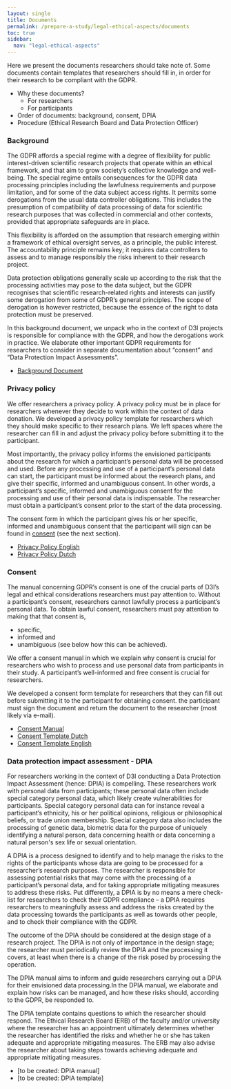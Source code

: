 ```yaml
---
layout: single
title: Documents
permalink: /prepare-a-study/legal-ethical-aspects/documents
toc: true
sidebar:
  nav: "legal-ethical-aspects"
---
```


Here we present the documents researchers should take note of. Some documents contain templates that researchers should fill in, in order for their research to be compliant with the GDPR.

* Why these documents?
    * For researchers
    * For participants
* Order of documents: background, consent, DPIA
* Procedure (Ethical Research Board and Data Protection Officer)


### Background
 
The GDPR affords a special regime with a degree of flexibility for public interest-driven scientific research projects that operate within an ethical framework, and that aim to grow society’s collective knowledge and well-being. The special regime entails consequences for the GDPR data processing principles including the lawfulness requirements and purpose limitation, and for some of the data subject access rights. It permits some derogations from the usual data controller obligations. This includes the presumption of compatibility of data processing of data for scientific research purposes that was collected in commercial and other contexts, provided that appropriate safeguards are in place. 

This flexibility is afforded on the assumption that research emerging within a framework of ethical oversight serves, as a principle, the public interest. The accountability principle remains key; it requires data controllers to assess and to manage responsibly the risks inherent to their research project. 

Data protection obligations generally scale up according to the risk that the processing activities may pose to the data subject, but the GDPR recognises that scientific research-related rights and interests can justify some derogation from some of GDPR’s general principles. The scope of derogation is however restricted, because the essence of the right to data protection must be preserved.

In this background document, we unpack who in the context of D3I projects is responsible for compliance with the GDPR, and how the derogations work in practice. We elaborate other important GDPR requirements for researchers to consider in separate documentation about “consent” and “Data Protection Impact Assessments”.

* [Background Document](/assets/documents/legal_ethical/Background_document_-_scientific_research_and_data_protection_-_Background_document.pdf)

### Privacy policy

We offer researchers a privacy policy. A privacy policy must be in place for researchers whenever they decide to work within the context of data donation. We developed a privacy policy template for researchers which they should make specific to their research plans. We left spaces where the researcher can fill in and adjust the privacy policy before submitting it to the participant. 

Most importantly, the privacy policy informs the envisioned participants about the research for which a participant’s personal data will be processed and used. Before any processing and use of a participant’s personal data can start, the participant must be informed about the research plans, and give their specific, informed and unambiguous consent.  In other words, a participant’s specific, informed and unambiguous consent for the processing and use of their personal data is indispensable. The researcher must obtain a participant’s consent prior to the start of the data processing. 

The consent form in which the participant gives his or her specific, informed and unambiguous consent that the participant will sign can be found in [consent](/for-researchers/legal-ethical-aspects/documents#consent) (see the next section).

* [Privacy Policy English](/assets/documents/legal_ethical/Privacy_policy_EN.pdf)
* [Privacy Policy Dutch](/assets/documents/legal_ethical/Privacy_policy_NL.pdf)

### Consent
 
The manual concerning GDPR’s consent is one of the crucial parts of D3I’s legal and ethical considerations researchers must pay attention to. Without a participant’s consent, researchers cannot lawfully process a participant’s personal data. To obtain lawful consent, researchers must pay attention to making that that consent is,

* specific, 
* informed and 
* unambiguous (see below how this can be achieved). 

We offer a consent manual in which we explain why consent is crucial for researchers who wish to process and use personal data from participants in their study. A participant’s well-informed and free consent is crucial for researchers.

We developed a consent form template for researchers that they can fill out before submitting it to the participant for obtaining consent. the participant must sign the document and return the document to the researcher (most likely via e-mail).

* [Consent Manual](/assets/documents/legal_ethical/Consent_manual.pdf)
* [Consent Template Dutch](/assets/documents/legal_ethical/Consent_template_Dutch.pdf)
* [Consent Template English](/assets/documents/legal_ethical/Consent_template_ENG.pdf)

### Data protection impact assessment - DPIA

For researchers working in the context of D3I conducting a Data Protection Impact Assessment (hence: DPIA) is compelling. These researchers work with personal data from participants; these personal data often include special category personal data, which likely create vulnerabilities for participants. Special category personal data can for instance reveal a participant’s ethnicity, his or her political opinions, religious or philosophical beliefs, or trade union membership. Special category data also includes the processing of genetic data, biometric data for the purpose of uniquely identifying a natural person, data concerning health or data concerning a natural person's sex life or sexual orientation. 

A DPIA is a process designed to identify and to help manage the risks to the rights of the participants whose data are going to be processed for a researcher’s research purposes. The researcher is responsible for assessing potential risks that may come with the processing of a participant’s personal data, and for taking appropriate mitigating measures to address these risks. Put differently, a DPIA is by no means a mere check-list for researchers to check their GDPR compliance – a DPIA requires researchers to meaningfully assess and address the risks created by the data processing towards the participants as well as towards other people, and to check their compliance with the GDPR. 
 
The outcome of the DPIA should be considered at the design stage of a research project. The DPIA is not only of importance in the design stage; the researcher must periodically review the DPIA and the processing it covers, at least when there is a change of the risk posed by processing the operation. 

The DPIA manual aims to inform and guide researchers carrying out a DPIA for their envisioned data processing.In the DPIA manual, we elaborate and explain how risks can be managed, and how these risks should, according to the GDPR, be responded to. 

The DPIA template contains questions to which the researcher should respond. The Ethical Research Board (ERB) of the faculty and/or university where the researcher has an appointment ultimately determines whether the researcher has identified the risks and whether he or she has taken adequate and appropriate mitigating measures. The ERB may also advise the researcher about taking steps towards achieving adequate and appropriate mitigating measures.

* [to be created: DPIA manual]
* [to be created: DPIA template]
